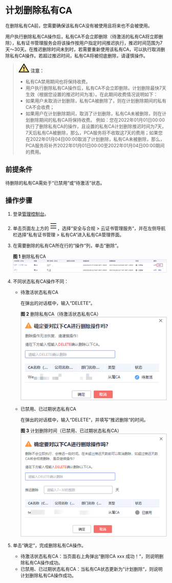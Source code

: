 # 计划删除私有CA<a name="ccm_01_0022"></a>

在删除私有CA前，您需要确保该私有CA没有被使用且将来也不会被使用。

用户执行删除私有CA操作后，私有CA不会立即删除（待激活的私有CA将立即删除），私有证书管理服务会将该操作按用户指定时间推迟执行，推迟时间范围为7天～30天。在推迟删除时间未到时，若需要重新使用该私有CA，可以执行取消删除私有CA操作。若超过推迟时间，私有CA将被彻底删除，请谨慎操作。

>![](public_sys-resources/icon-caution.gif) **注意：** 
>-   私有CA禁用期间也将保持收费。
>-   用户执行删除私有CA操作后，私有CA不会立即删除。计划删除最快7天生效（根据您设置的推迟时间为准）。在此期间收费情况说明如下：
>    -   如果用户未取消计划删除，私有CA被删除了，则在计划删除期间的私有CA不会收费；
>    -   如果用户在计划删除期间，取消了计划删除，私有CA未被删除，则在计划删除期间的私有CA将保持收费。
>    例如：您在2022年01月01日00:00执行了删除私有CA的操作，且设置的私有CA计划删除推迟时间为7天，7天后私有CA被删除，那么，PCA服务将不收取这7天的费用；如果您在2022年01月04日00:00取消了计划删除，私有CA未被删除，那么，PCA服务将补齐2022年01月01日00:00至2022年01月04日00:00期间的费用。

## 前提条件<a name="zh-cn_topic_0000001124519805_section8546212152914"></a>

待删除的私有CA需处于“已禁用“或“待激活“状态。

## 操作步骤<a name="zh-cn_topic_0000001124519805_section2058581913292"></a>

1.  登录[管理控制台](https://console.huaweicloud.com/)。
2.  单击页面左上方的![](figures/服务列表.png)，选择“安全与合规  \>  云证书管理服务“，并在左侧导航栏选择“私有证书管理  \>  私有CA“进入私有CA管理界面。
3.  在需要删除的私有CA所在行的“操作“列，单击“删除“。

    **图 1**  删除私有CA<a name="zh-cn_topic_0000001124519805_fig62273342154"></a>  
    ![](figures/删除私有CA.png "删除私有CA")

4.  不同状态私有CA操作不同：
    -   待激活状态私有CA

        在弹出的对话框中，输入“DELETE“。

        **图 2**  删除私有CA（待激活状态私有CA）<a name="zh-cn_topic_0000001124519805_fig218211121323"></a>  
        ![](figures/删除私有CA（待激活状态私有CA）.png "删除私有CA（待激活状态私有CA）")

    -   已禁用、已过期状态私有CA

        在弹出的对话框中，输入“DELETE“，并填写“推迟删除“的时间。

        **图 3**  计划删除时间（已禁用、已过期状态私有CA）<a name="zh-cn_topic_0000001124519805_fig984751724"></a>  
        ![](figures/计划删除时间（已禁用-已过期状态私有CA）.png "计划删除时间（已禁用-已过期状态私有CA）")

5.  单击“确定“，完成删除私有CA操作。
    -   待激活状态私有CA：当页面右上角弹出“删除CA xxx 成功！“，则说明删除私有CA操作成功。
    -   已禁用、已过期状态私有CA：当私有CA状态更新为“计划删除“，则说明计划删除私有CA操作成功。

